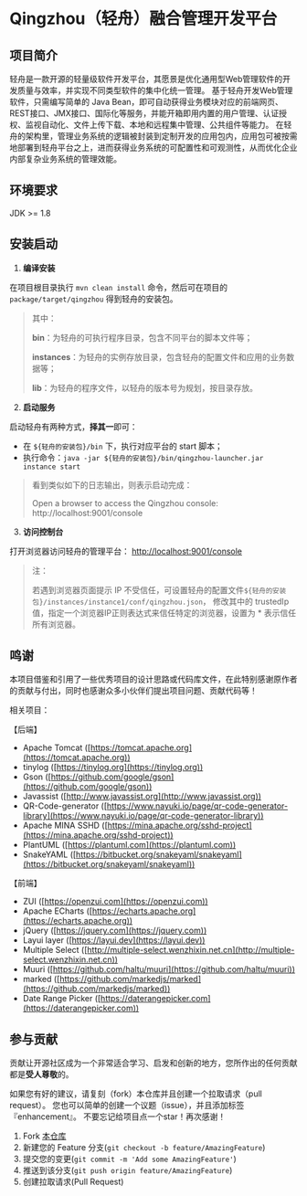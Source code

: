 # Qingzhou（轻舟）融合管理开发平台

## 项目简介

轻舟是一款开源的轻量级软件开发平台，其愿景是优化通用型Web管理软件的开发质量与效率，并实现不同类型软件的集中化统一管理。
基于轻舟开发Web管理软件，只需编写简单的 Java
Bean，即可自动获得业务模块对应的前端网页、REST接口、JMX接口、国际化等服务，并能开箱即用内置的用户管理、认证授权、监视自动化、文件上传下载、本地和远程集中管理、公共组件等能力。
在轻舟的架构里，管理业务系统的逻辑被封装到定制开发的应用包内，应用包可被按需地部署到轻舟平台之上，进而获得业务系统的可配置性和可观测性，从而优化企业内部复杂业务系统的管理效能。

## 环境要求

JDK >= 1.8

## 安装启动

1. **编译安装**

在项目根目录执行 `mvn clean install` 命令，然后可在项目的 `package/target/qingzhou` 得到轻舟的安装包。
> 其中：
>
> **bin**：为轻舟的可执行程序目录，包含不同平台的脚本文件等；
>
> **instances**：为轻舟的实例存放目录，包含轻舟的配置文件和应用的业务数据等；
>
> **lib**：为轻舟的程序文件，以轻舟的版本号为规划，按目录存放。

2. **启动服务**

启动轻舟有两种方式，**择其一**即可：

- 在 `${轻舟的安装包}/bin` 下，执行对应平台的 start 脚本；
- 执行命令：`java -jar ${轻舟的安装包}/bin/qingzhou-launcher.jar instance start`

> 看到类似如下的日志输出，则表示启动完成：
>
> Open a browser to access the Qingzhou console: http://localhost:9001/console

3. **访问控制台**

打开浏览器访问轻舟的管理平台：
[http://localhost:9001/console](http://localhost:9001/console)

> 注：
>
> 若遇到浏览器页面提示 IP 不受信任，可设置轻舟的配置文件`${轻舟的安装包}/instances/instance1/conf/qingzhou.json`，
> 修改其中的 trustedIp 值，指定一个浏览器IP正则表达式来信任特定的浏览器，设置为 * 表示信任所有浏览器。

## 鸣谢

本项目借鉴和引用了一些优秀项目的设计思路或代码库文件，在此特别感谢原作者的贡献与付出，同时也感谢众多小伙伴们提出项目问题、贡献代码等！

相关项目：

【后端】

+ Apache Tomcat ([https://tomcat.apache.org](https://tomcat.apache.org))
+ tinylog ([https://tinylog.org](https://tinylog.org))
+ Gson ([https://github.com/google/gson](https://github.com/google/gson))
+ Javassist ([http://www.javassist.org](http://www.javassist.org))
+ QR-Code-generator ([https://www.nayuki.io/page/qr-code-generator-library](https://www.nayuki.io/page/qr-code-generator-library))
+ Apache MINA SSHD ([https://mina.apache.org/sshd-project](https://mina.apache.org/sshd-project))
+ PlantUML ([https://plantuml.com](https://plantuml.com))
+ SnakeYAML ([https://bitbucket.org/snakeyaml/snakeyaml](https://bitbucket.org/snakeyaml/snakeyaml))

【前端】

+ ZUI ([https://openzui.com](https://openzui.com))
+ Apache ECharts ([https://echarts.apache.org](https://echarts.apache.org))
+ jQuery ([https://jquery.com](https://jquery.com))
+ Layui layer ([https://layui.dev](https://layui.dev))
+ Multiple Select ([http://multiple-select.wenzhixin.net.cn](http://multiple-select.wenzhixin.net.cn))
+ Muuri ([https://github.com/haltu/muuri](https://github.com/haltu/muuri))
+ marked ([https://github.com/markedjs/marked](https://github.com/markedjs/marked))
+ Date Range Picker ([https://daterangepicker.com](https://daterangepicker.com))

## 参与贡献

贡献让开源社区成为一个非常适合学习、启发和创新的地方，您所作出的任何贡献都是**受人尊敬**的。

如果您有好的建议，请复刻（fork）本仓库并且创建一个拉取请求（pull request）。
您也可以简单的创建一个议题（issue），并且添加标签『enhancement』。 不要忘记给项目点一个star！再次感谢！

1. Fork [本仓库](https://gitee.com/openeuler/qingzhou)
2. 新建您的 Feature 分支(`git checkout -b feature/AmazingFeature`)
3. 提交您的变更(`git commit -m 'Add some AmazingFeature'`)
4. 推送到该分支(`git push origin feature/AmazingFeature`)
5. 创建拉取请求(Pull Request)
